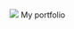 <div align="center">
  <a target="_blank" rel="noreferrer"><img src="https://img.shields.io/github/last-commit/AnEvilBrit/anevilbrit.github.io/main?style=for-the-badge&logo=github&labelColor=222&color=0063cf"/></a> 
  My portfolio
</div>
